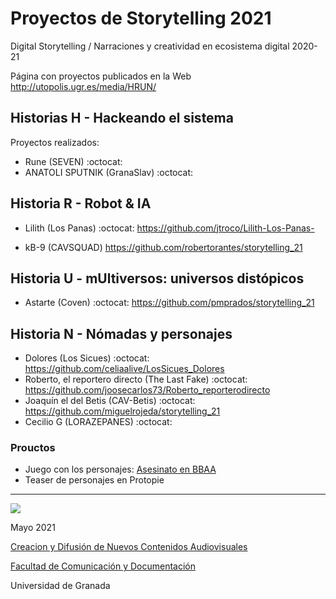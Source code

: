 

# Proyectos de Storytelling 2021

Digital Storytelling / Narraciones y creatividad en ecosistema digital 2020-21

Página con proyectos publicados en la Web http://utopolis.ugr.es/media/HRUN/ 

## Historias H - Hackeando el sistema 

Proyectos realizados: 

- Rune (SEVEN) :octocat: 
- ANATOLI SPUTNIK (GranaSlav) :octocat:


## Historia R - Robot & IA 

- Lilith (Los Panas) :octocat:  https://github.com/jtroco/Lilith-Los-Panas-

- kB-9 (CAVSQUAD) https://github.com/robertorantes/storytelling_21



## Historia U - mUltiversos: universos distópicos

- Astarte (Coven) :octocat: https://github.com/pmprados/storytelling_21

## Historia N - Nómadas y personajes 


- Dolores (Los Sicues) :octocat: https://github.com/celiaalive/LosSicues_Dolores
- Roberto, el reportero directo (The Last Fake) :octocat: https://github.com/joosecarlos73/Roberto_reporterodirecto
- Joaquín el del Betis (CAV-Betis) :octocat: https://github.com/miguelrojeda/storytelling_21
- Cecilio G (LORAZEPANES) :octocat: 


### Prouctos

- Juego con los personajes: [Asesinato en BBAA](https://arcweave.com/app#/project/zr63kn26ZR)  
- Teaser de personajes en Protopie  

-----



![](https://upload.wikimedia.org/wikipedia/commons/thumb/6/62/CC-BY-SA-Andere_Wikis_%28v%29.svg/200px-CC-BY-SA-Andere_Wikis_%28v%29.svg.png)

Mayo 2021 

[Creacion y Difusión de Nuevos Contenidos Audiovisuales](http://utopolis.ugr.es/medialab)

[Facultad de Comunicación y Documentación](http://fcd.ugr.es)

Universidad de Granada
